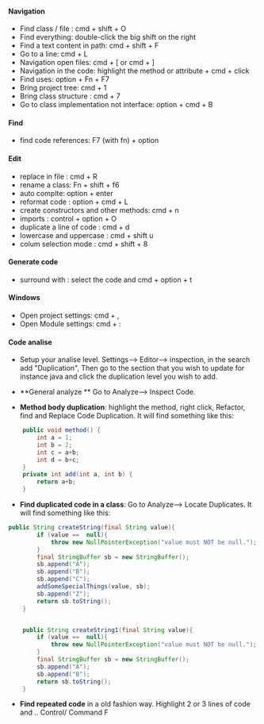 #### Navigation

*  Find class / file : cmd + shift + O
*  Find everything: double-click the big shift on the right
*  Find a text content in path: cmd + shift + F
*  Go to a line: cmd + L 
*  Navigation open files: cmd + [  or cmd + ]
*  Navigation in the code: highlight the method or attribute + cmd + click
*  Find uses: option + Fn + F7
*  Bring project tree: cmd + 1
*  Bring class structure : cmd + 7
*  Go to class implementation not interface: option + cmd + B

#### Find
* find code references: F7 (with fn) + option 

#### Edit
* replace in file : cmd + R
* rename a class: Fn + shift + f6
* auto complte: option + enter
* reformat code : option + cmd + L
* create constructors and other methods: cmd + n
* imports : control + option + O 
* duplicate a line of code : cmd + d
* lowercase and uppercase : cmd + shift u
* colum selection mode : cmd + shift + 8

####  Generate code
* surround with : select the code and cmd + option + t

#### Windows
* Open project settings: cmd + ,
* Open Module settings: cmd + :

####  Code analise

* Setup your analise level. Settings--> Editor--> inspection, in the search add "Duplication",
  Then go to the section that you wish to update  for instance java  and click the duplication level you wish to add.

* **General analyze ** Go to Analyze--> Inspect Code.

* **Method body duplication**: highlight the method, right click, Refactor, find and Replace Code Duplication. 
It will find something like this:
```java
    public void method() {
        int a = 1;
        int b = 2;
        int c = a+b;
        int d = b+c;
    }
    private int add(int a, int b) {
        return a+b;
    }
```

* **Find duplicated code in a class**: Go to Analyze--> Locate Duplicates.
It will find something like this:
```java
public String createString(final String value){
        if (value ==  null){
            throw new NullPointerException("value must NOT be null.");
        }
        final StringBuffer sb = new StringBuffer();
        sb.append("A");
        sb.append("B");
        sb.append("C");
        addSomeSpecialThings(value, sb);
        sb.append("Z");
        return sb.toString();
    }


    public String createString1(final String value){
        if (value ==  null){
            throw new NullPointerException("value must NOT be null.");
        }
        final StringBuffer sb = new StringBuffer();
        sb.append("A");
        sb.append("B");
        return sb.toString();
    }
``` 
* **Find repeated code** in a old fashion way. Highlight 2 or 3 lines of code and .. Control/ Command F